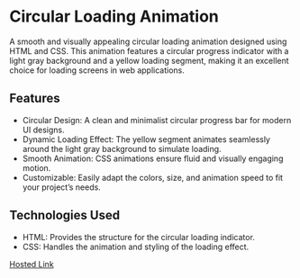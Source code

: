 # Circular Loading Animation
A smooth and visually appealing circular loading animation designed using HTML and CSS. This animation features a circular progress indicator with a light gray background and a yellow loading segment, making it an excellent choice for loading screens in web applications.

## Features
- Circular Design: A clean and minimalist circular progress bar for modern UI designs.
- Dynamic Loading Effect: The yellow segment animates seamlessly around the light gray background to simulate loading.
- Smooth Animation: CSS animations ensure fluid and visually engaging motion.
- Customizable: Easily adapt the colors, size, and animation speed to fit your project’s needs.

## Technologies Used
- HTML: Provides the structure for the circular loading indicator.
- CSS: Handles the animation and styling of the loading effect.

[Hosted Link](https://kirthanaa05.github.io/Loading3/)
